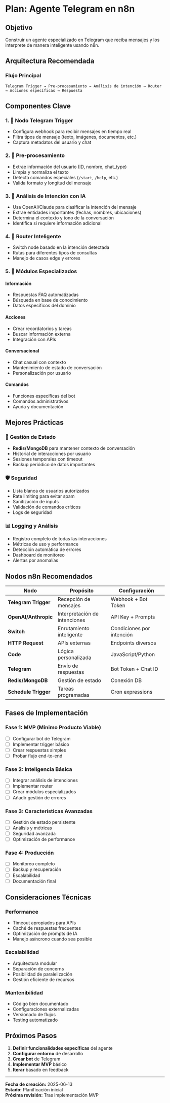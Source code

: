 # Plan: Agente Telegram en n8n

## Objetivo
Construir un agente especializado en Telegram que reciba mensajes y los interprete de manera inteligente usando n8n.

## Arquitectura Recomendada

### Flujo Principal
```
Telegram Trigger → Pre-procesamiento → Análisis de intención → Router → Acciones específicas → Respuesta
```

## Componentes Clave

### 1. 🔸 Nodo Telegram Trigger
- Configura webhook para recibir mensajes en tiempo real
- Filtra tipos de mensaje (texto, imágenes, documentos, etc.)
- Captura metadatos del usuario y chat

### 2. 🔸 Pre-procesamiento
- Extrae información del usuario (ID, nombre, chat_type)
- Limpia y normaliza el texto
- Detecta comandos especiales (`/start`, `/help`, etc.)
- Valida formato y longitud del mensaje

### 3. 🔸 Análisis de Intención con IA
- Usa OpenAI/Claude para clasificar la intención del mensaje
- Extrae entidades importantes (fechas, nombres, ubicaciones)
- Determina el contexto y tono de la conversación
- Identifica si requiere información adicional

### 4. 🔸 Router Inteligente
- Switch node basado en la intención detectada
- Rutas para diferentes tipos de consultas
- Manejo de casos edge y errores

### 5. 🔸 Módulos Especializados

#### **Información**
- Respuestas FAQ automatizadas
- Búsqueda en base de conocimiento
- Datos específicos del dominio

#### **Acciones**
- Crear recordatorios y tareas
- Buscar información externa
- Integración con APIs

#### **Conversacional**
- Chat casual con contexto
- Mantenimiento de estado de conversación
- Personalización por usuario

#### **Comandos**
- Funciones específicas del bot
- Comandos administrativos
- Ayuda y documentación

## Mejores Prácticas

### 💾 Gestión de Estado
- **Redis/MongoDB** para mantener contexto de conversación
- Historial de interacciones por usuario
- Sesiones temporales con timeout
- Backup periódico de datos importantes

### 🛡️ Seguridad
- Lista blanca de usuarios autorizados
- Rate limiting para evitar spam
- Sanitización de inputs
- Validación de comandos críticos
- Logs de seguridad

### 📊 Logging y Análisis
- Registro completo de todas las interacciones
- Métricas de uso y performance
- Detección automática de errores
- Dashboard de monitoreo
- Alertas por anomalías

## Nodos n8n Recomendados

| Nodo | Propósito | Configuración |
|------|-----------|---------------|
| **Telegram Trigger** | Recepción de mensajes | Webhook + Bot Token |
| **OpenAI/Anthropic** | Interpretación de intenciones | API Key + Prompts |
| **Switch** | Enrutamiento inteligente | Condiciones por intención |
| **HTTP Request** | APIs externas | Endpoints diversos |
| **Code** | Lógica personalizada | JavaScript/Python |
| **Telegram** | Envío de respuestas | Bot Token + Chat ID |
| **Redis/MongoDB** | Gestión de estado | Conexión DB |
| **Schedule Trigger** | Tareas programadas | Cron expressions |

## Fases de Implementación

### Fase 1: MVP (Mínimo Producto Viable)
- [ ] Configurar bot de Telegram
- [ ] Implementar trigger básico
- [ ] Crear respuestas simples
- [ ] Probar flujo end-to-end

### Fase 2: Inteligencia Básica
- [ ] Integrar análisis de intenciones
- [ ] Implementar router
- [ ] Crear módulos especializados
- [ ] Añadir gestión de errores

### Fase 3: Características Avanzadas
- [ ] Gestión de estado persistente
- [ ] Análisis y métricas
- [ ] Seguridad avanzada
- [ ] Optimización de performance

### Fase 4: Producción
- [ ] Monitoreo completo
- [ ] Backup y recuperación
- [ ] Escalabilidad
- [ ] Documentación final

## Consideraciones Técnicas

### Performance
- Timeout apropiados para APIs
- Caché de respuestas frecuentes
- Optimización de prompts de IA
- Manejo asíncrono cuando sea posible

### Escalabilidad
- Arquitectura modular
- Separación de concerns
- Posibilidad de paralelización
- Gestión eficiente de recursos

### Mantenibilidad
- Código bien documentado
- Configuraciones externalizadas
- Versionado de flujos
- Testing automatizado

## Próximos Pasos

1. **Definir funcionalidades específicas** del agente
2. **Configurar entorno** de desarrollo
3. **Crear bot** de Telegram
4. **Implementar MVP** básico
5. **Iterar** basado en feedback

---

**Fecha de creación:** 2025-06-13  
**Estado:** Planificación inicial  
**Próxima revisión:** Tras implementación MVP


